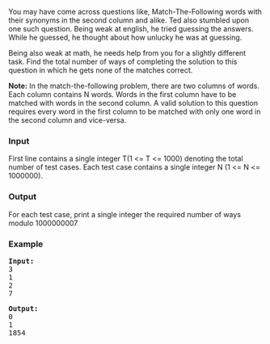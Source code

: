 <p>You may have come across questions like, Match-The-Following words with their synonyms in the second column and alike.  Ted also stumbled upon one such question. Being weak at english, he tried guessing the answers. While he guessed, he thought about how unlucky he was at guessing.</p>
<p>Being also weak at math, he needs help from you for a slightly different task. Find the total number of ways of completing the solution to this question in which he gets none of the matches correct.</p>
<p><strong> Note:</strong> In the match-the-following problem, there are two columns of words. Each column contains N words. Words in the first column have to be matched with words in the second column.  A valid solution to this question requires every word in the first column to be matched with only one word in the second column and vice-versa.</p>
<h3>Input</h3>
<p>First line contains a single integer T(1 &lt;= T &lt;= 1000) denoting the total number of test cases. Each test case contains a single integer N (1 &lt;= N &lt;= 1000000).</p>
<h3>Output</h3>
<p>For each test case, print a single integer the required number of ways modulo 1000000007</p>
<h3>Example</h3>
<pre><strong>Input:</strong>
3
1
2
7
</pre>
<pre><strong>Output:</strong>
0
1
1854
</pre>